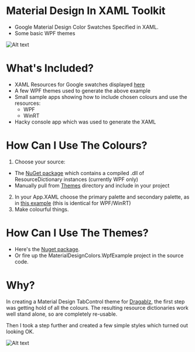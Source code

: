 # Material Design In XAML Toolkit

* Google Material Design Color Swatches Specified in XAML.
* Some basic WPF themes

![Alt text](https://dragablz.files.wordpress.com/2015/02/materialdesigndemo31.gif "Material Design Themes")

# What's Included?

 * XAML Resources for Google swatches displayed [here](http://www.google.co.uk/design/spec/style/color.html#color-ui-color-application)
* A few WPF themes used to generate the above example 
* Small sample apps showing how to include chosen colours and use the resources:
   * WPF
   * WinRT
 * Hacky console app which was used to generate the XAML

# How Can I Use The Colours?

1. Choose your source:
 * The [NuGet package](https://www.nuget.org/packages/MaterialDesignColors/) which contains a compiled .dll of ResourceDictionary instances (currently WPF only)
 * Manually pull from [Themes](https://github.com/ButchersBoy/MaterialDesignColorsInXamlToolkit/tree/master/Themes) directory and include in your project
2. In your App.XAML choose the primary palette and secondary palette, as in [this example](https://github.com/ButchersBoy/MaterialDesignColorsInXamlToolkit/blob/master/MaterialDesignColors.UniversalExample/App.xaml) (this is identical for WPF/WinRT)
3. Make colourful things.
 
# How Can I Use The Themes?

* Here's the [Nuget package](https://www.nuget.org/packages/MaterialDesignThemes/).
* Or fire up the MaterialDesignColors.WpfExample project in the source code.

# Why?

In creating a Material Design TabControl theme for [Dragablz](https://github.com/ButchersBoy/Dragablz), the first step was getting hold of all the colours.  The resulting resource dictionaries work well stand alone, so are completely re-usable. 

Then I took a step further and created a few simple styles which turned out looking OK.

![Alt text](https://dragablz.files.wordpress.com/2015/02/materialdesigndemo23.png "Material Design Themes")


